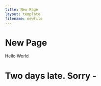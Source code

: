 ```yaml
---
title: New Page
layout: template
filename: newfile
--- 
```


# New Page

Hello World

# Two days late. Sorry -

